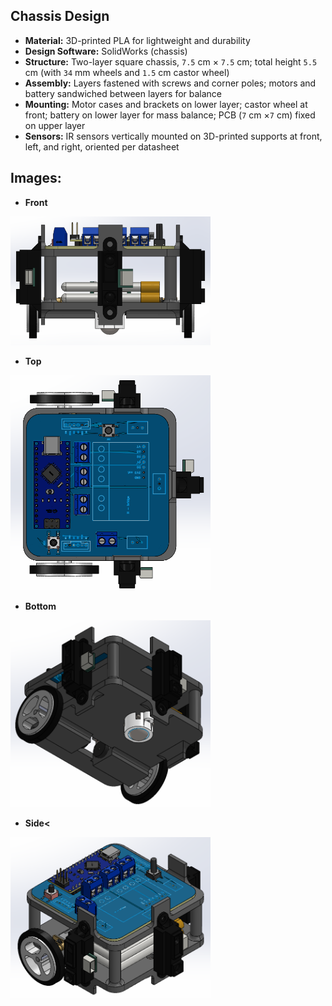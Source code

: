 ## Chassis Design

- **Material:** 3D-printed PLA for lightweight and durability  
- **Design Software:** SolidWorks (chassis)
- **Structure:** Two-layer square chassis, `7.5` cm × `7.5` cm; total height `5.5` cm (with `34` mm wheels and `1.5` cm castor wheel)
- **Assembly:** Layers fastened with screws and corner poles; motors and battery sandwiched between layers for balance
- **Mounting:** Motor cases and brackets on lower layer; castor wheel at front; battery on lower layer for mass balance; PCB (`7` cm ×`7` cm) fixed on upper layer
- **Sensors:** IR sensors vertically mounted on 3D-printed supports at front, left, and right, oriented per datasheet

## **Images:**

- **Front**&#x20; 
<img src="front.png" alt="Chassis front View" width="320"/>

- **Top**&#x20;
<img src="Top.png" alt="Chassis Top View" width="320"/>  

- **Bottom**&#x20;
<img src="bottom.png" alt="Chassis bottom View" width="320"/>  

- **Side<**&#x20;
<img src="side.png" alt="Chassis side View" width="320"/>
